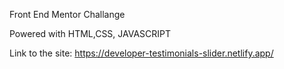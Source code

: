 Front End Mentor Challange 

Powered with HTML,CSS, JAVASCRIPT

Link to the site: https://developer-testimonials-slider.netlify.app/
